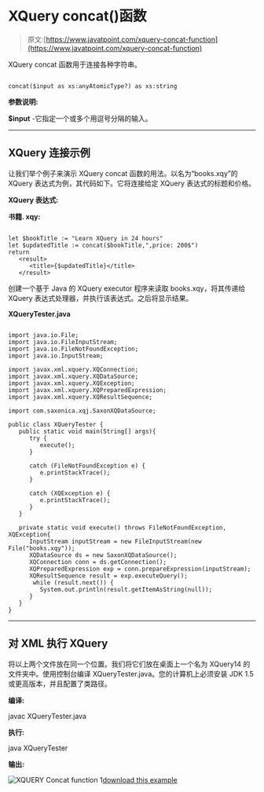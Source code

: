 # XQuery concat()函数

> 原文:[https://www.javatpoint.com/xquery-concat-function](https://www.javatpoint.com/xquery-concat-function)

XQuery concat 函数用于连接各种字符串。

```

concat($input as xs:anyAtomicType?) as xs:string 

```

**参数说明:**

**$input** -它指定一个或多个用逗号分隔的输入。

* * *

## XQuery 连接示例

让我们举个例子来演示 XQuery concat 函数的用法。以名为“books.xqy”的 XQuery 表达式为例，其代码如下。它将连接给定 XQuery 表达式的标题和价格。

**XQuery 表达式:**

**书籍. xqy:**

```

let $bookTitle := "Learn XQuery in 24 hours"
let $updatedTitle := concat($bookTitle,",price: 200$")
return
   <result>   
      <title>{$updatedTitle}</title>
   </result>

```

创建一个基于 Java 的 XQuery executor 程序来读取 books.xqy，将其传递给 XQuery 表达式处理器，并执行该表达式。之后将显示结果。

**XQueryTester.java**

```

import java.io.File;
import java.io.FileInputStream;
import java.io.FileNotFoundException;
import java.io.InputStream;

import javax.xml.xquery.XQConnection;
import javax.xml.xquery.XQDataSource;
import javax.xml.xquery.XQException;
import javax.xml.xquery.XQPreparedExpression;
import javax.xml.xquery.XQResultSequence;

import com.saxonica.xqj.SaxonXQDataSource;

public class XQueryTester {
   public static void main(String[] args){
      try {
         execute();
      }

      catch (FileNotFoundException e) {
         e.printStackTrace();
      }

      catch (XQException e) {
         e.printStackTrace();
      }
   }

   private static void execute() throws FileNotFoundException, XQException{
      InputStream inputStream = new FileInputStream(new File("books.xqy"));
      XQDataSource ds = new SaxonXQDataSource();
      XQConnection conn = ds.getConnection();
      XQPreparedExpression exp = conn.prepareExpression(inputStream);
      XQResultSequence result = exp.executeQuery();
       while (result.next()) {
         System.out.println(result.getItemAsString(null));
      }
   }	
}

```

* * *

## 对 XML 执行 XQuery

将以上两个文件放在同一个位置。我们将它们放在桌面上一个名为 XQuery14 的文件夹中。使用控制台编译 XQueryTester.java。您的计算机上必须安装 JDK 1.5 或更高版本，并且配置了类路径。

**编译:**

javac XQueryTester.java

**执行:**

java XQueryTester

**输出:**

![XQUERY Concat function 1](../Images/0e0b1b0eee8f01a2fb34c9337463ae08.png)[download this example](https://static.javatpoint.com/xquery/src/XQuery14.zip)
